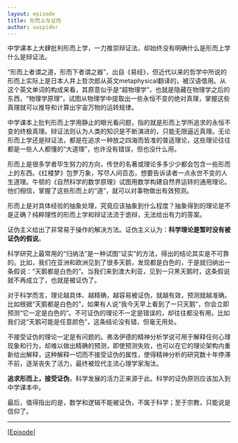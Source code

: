 ```yaml
---
layout: episode
title: 形而上与证伪
author: uuspider
---
```

中学课本上大肆批判形而上学，一力推崇辩证法，却始终没有明确什么是形而上学什么是辩证法。

“形而上者谓之道，形而下者谓之器”，出自《易经》，但近代以来的哲学中所说的形而上实际上是日本人井上哲次郎从英文metaphysical翻译的，被汉语借用。从这个英文单词的构成来看，其原意似乎是“超物理学”，也就是隐藏在物理学之后的东西，“物理学原理”，试图从物理学中提取出一些永恒不变的绝对真理，掌握这些真理就可以推导和计算出宇宙万物的运转规律。

中学课本上批判形而上学用静止的眼光看问题，指的就是形而上学所追求的永恒不变的终极真理。辩证法则认为人类的知识是不断演进的，只能无限逼近真理。无论形而上学还是辩证法，都是在追求一种放之四海而皆准的普适理论，这些理论往往都是一些人人都懂的“大道理”，也许没有错误，但也没什么用。

形而上是很多学者毕生努力的方向，传世的名著或理论多多少少都会包含一些形而上的东西。《红楼梦》包罗万象，写尽人间百态，想要告诉读者一点永世不变的人生道理。牛顿的《自然科学的数学原理》试图用数学构建自然界运转的通用理论。他们相信，掌握了这些形而上的“道”，就可以对事物做出有效预测。

形而上是对具体经验的抽象处理，究竟应该抽象到什么程度？抽象得到的理论是不是正确？纯粹理性的形而上学和辩证法流于诡辩，无法给出有力的答案。

证伪主义给出了非常易于操作的解决方法。证伪主义认为：**科学理论是暂时没有被证伪的假说**。

科学研究上最常用的“归纳法”是一种试图“证实”的方法，得出的结论其实是不可靠的。比如，我们在亚洲和欧洲见到了很多天鹅，发现都是白色的，于是就归纳出一条假说：“天鹅都是白色的”。当我们来到澳大利亚，见到一只黑天鹅时，这条假说就不再成立了，也就是被证伪了。

对于科学而言，理论越具体、越精确，越容易被证伪，就越有效，预测就越准确。比如根据“天鹅都是白色的”，如果有人说“我今天早上看到了一只天鹅”，你会立即预测“它一定是白色的”。不可证伪的理论不一定是错误的，却往往都没有用。比如我们说“天鹅可能是任意颜色”，这条结论没有错，但毫无用处。

不接受证伪的理论一定是有问题的。弗洛伊德的精神分析学说可用于解释任何心理现象和行为，却难以做出精确的预测，即使预测失败，也可以在它的理论架构内重新给出解释，这种解释一切而不接受证伪的属性，使得精神分析的研究数十年停滞不前，逐渐丧失了活力，最终被现代主流心理学家淘汰。

**追求形而上，接受证伪**，科学发展的活力正来源于此。科学的证伪原则应该加入到中学课本中。

最后，值得指出的是，数学和逻辑不能被证伪，不属于科学；至于宗教，只能说是信仰了。

***

[[Episode][episode]]

[episode]:http://about.uuspider.com/2019/06/02/episodeindex.html

